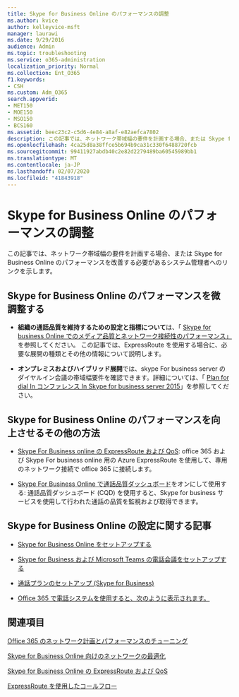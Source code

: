 ```yaml
---
title: Skype for Business Online のパフォーマンスの調整
ms.author: kvice
author: kelleyvice-msft
manager: laurawi
ms.date: 9/29/2016
audience: Admin
ms.topic: troubleshooting
ms.service: o365-administration
localization_priority: Normal
ms.collection: Ent_O365
f1.keywords:
- CSH
ms.custom: Adm_O365
search.appverid:
- MET150
- MOE150
- MSO150
- BCS160
ms.assetid: beec23c2-c5d6-4e84-a8af-e82aefca7802
description: この記事では、ネットワーク帯域幅の要件を計画する場合、または Skype for Business Online のパフォーマンスを改善する必要があるシステム管理者へのリンクを示します。
ms.openlocfilehash: 4ca25d8a38ffce5b694b9ca31c330f6488720fcb
ms.sourcegitcommit: 99411927abdb40c2e82d2279489ba60545989bb1
ms.translationtype: MT
ms.contentlocale: ja-JP
ms.lasthandoff: 02/07/2020
ms.locfileid: "41843918"
---
```

# <a name="tune-skype-for-business-online-performance"></a>Skype for Business Online のパフォーマンスの調整

この記事では、ネットワーク帯域幅の要件を計画する場合、または Skype for Business Online のパフォーマンスを改善する必要があるシステム管理者へのリンクを示します。 
  
## <a name="fine-tuning-skype-for-business-online-performance"></a>Skype for Business Online のパフォーマンスを微調整する

- **組織の通話品質を維持するための設定と指標について**は、「 [Skype for business Online でのメディア品質とネットワーク接続性のパフォーマンス」](https://docs.microsoft.com/skypeforbusiness/optimizing-your-network/media-quality-and-network-connectivity-performance)を参照してください。 この記事では、ExpressRoute を使用する場合に、必要な展開の種類とその他の情報について説明します。
    
- **オンプレミスおよびハイブリッド展開**では、skype For business server のダイヤルイン会議の帯域幅要件を確認できます。詳細については、「 [Plan for dial In コンファレンス In Skype for business server 2015](https://docs.microsoft.com/skypeforbusiness/plan-your-deployment/conferencing/dial-in-conferencing)」を参照してください。
    
## <a name="more-ways-to-improve-skype-for-business-online-performance"></a>Skype for Business Online のパフォーマンスを向上させるその他の方法

- [Skype For Business online の ExpressRoute および QoS](https://docs.microsoft.com/skypeforbusiness/optimizing-your-network/expressroute-and-qos-in-skype-for-business-online): office 365 および Skype For business online 用の Azure ExpressRoute を使用して、専用のネットワーク接続で office 365 に接続します。 
    
- [Skype For Business Online で通話品質ダッシュボード](https://docs.microsoft.com/SkypeForBusiness/using-call-quality-in-your-organization/turning-on-and-using-call-quality-dashboard)をオンにして使用する: 通話品質ダッシュボード (CQD) を使用すると、Skype for business サービスを使用して行われた通話の品質を監視および取得できます。 
    
## <a name="articles-on-setting-up-skype-for-business-online"></a>Skype for Business Online の設定に関する記事

- [Skype for Business Online をセットアップする](https://docs.microsoft.com/skypeforbusiness/set-up-skype-for-business-online/set-up-skype-for-business-online)
    
- [Skype for Business および Microsoft Teams の電話会議をセットアップする](https://docs.microsoft.com/skypeforbusiness/audio-conferencing-in-office-365/set-up-audio-conferencing)
    
- [通話プランのセットアップ (Skype for Business)](https://docs.microsoft.com/SkypeForBusiness/what-are-calling-plans-in-office-365/set-up-calling-plans)
    
- [Office 365 で電話システムを使用すると、次のように表示されます。](https://docs.microsoft.com/skypeforbusiness/what-is-phone-system-in-office-365/here-s-what-you-get-with-phone-system)
    
## <a name="see-also"></a>関連項目

[Office 365 のネットワーク計画とパフォーマンスのチューニング](network-planning-and-performance.md)
  
[Skype for Business Online 向けのネットワークの最適化](https://docs.microsoft.com/skypeforbusiness/optimizing-your-network/optimizing-your-network)
  
[Skype for Business Online の ExpressRoute および QoS](https://docs.microsoft.com/skypeforbusiness/optimizing-your-network/expressroute-and-qos-in-skype-for-business-online)
  
[ExpressRoute を使用したコールフロー](https://docs.microsoft.com/skypeforbusiness/optimizing-your-network/call-flow-using-expressroute)

